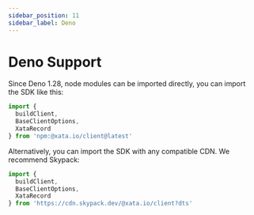 ```yaml
---
sidebar_position: 11
sidebar_label: Deno
---
```


# Deno Support

Since Deno 1.28, node modules can be imported directly, you can import the SDK like this:

```ts
import {
  buildClient,
  BaseClientOptions,
  XataRecord
} from 'npm:@xata.io/client@latest'
```

Alternatively, you can import the SDK with any compatible CDN. We recommend Skypack:

```ts
import {
  buildClient,
  BaseClientOptions,
  XataRecord
} from 'https://cdn.skypack.dev/@xata.io/client?dts'
```
